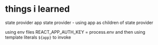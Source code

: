 # things i learned 

state provider 
app
state provider - using app as children of state provider


using env files 
REACT_APP_AUTH_KEY = process.env and then using template  literals `${app}` to invoke